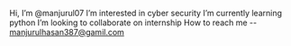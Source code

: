 Hi, I’m @manjurul07
I’m interested in cyber security
I’m currently learning python
I’m looking to collaborate on internship
How to reach me -- manjurulhasan387@gamil.com


<!---
manjurul07/manjurul07 is a ✨ special ✨ repository because its `README.md` (this file) appears on your GitHub profile.
You can click the Preview link to take a look at your changes.
--->
